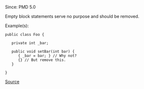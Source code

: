 Since: PMD 5.0

Empty block statements serve no purpose and should be removed.

Example(s):
```
public class Foo {

   private int _bar;

   public void setBar(int bar) {
      { _bar = bar; } // Why not?
      {} // But remove this.
   }

}
```

[Source](https://pmd.github.io/pmd-5.6.1/pmd-java/rules/java/empty.html#EmptyStatementBlock)
